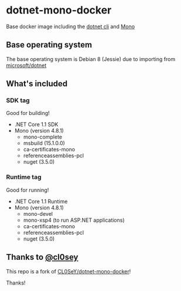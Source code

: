 # dotnet-mono-docker
Base docker image including the [dotnet cli][dotnet] and [Mono][mono]


## Base operating system

The base operating system is Debian 8 (Jessie) due to importing from [microsoft/dotnet](hub-dotnet)

## What's included

### SDK tag

Good for building!

- .NET Core 1.1 SDK
- Mono (version 4.8.1)
  - mono-complete
  - msbuild (15.1.0.0)
  - ca-certificates-mono
  - referenceassemblies-pcl
  - nuget (3.5.0)

### Runtime tag

Good for running!

- .NET Core 1.1 Runtime
- Mono (version 4.8.1)
  - mono-devel
  - mono-xsp4 (to run ASP.NET applications)
  - ca-certificates-mono
  - referenceassemblies-pcl
  - nuget (3.5.0)

## Thanks to [@cl0sey][cl0sey]

This repo is a fork of [CL0SeY/dotnet-mono-docker][forked-repo]!

Thanks!

 [cl0sey]: https://github.com/CL0SeY
 [forked-repo]: https://github.com/CL0SeY/dotnet-mono-docker
 [dotnet]: https://dot.net
 [mono]: http://www.mono-project.com/
 [hub-dotnet]: https://hub.docker.com/r/microsoft/dotnet
